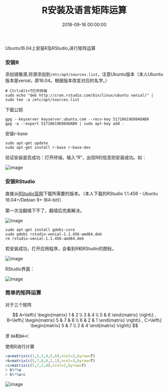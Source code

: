 ﻿---
layout: post
title: R安装及语言矩阵运算
date: 2018-09-16 00:00:00
categories: 云计算
mathjax: true
---

Ubuntu16.04上安装R及RStudio,进行矩阵运算

### 安装R

添加镜像源,将源添加到``/etc/apt/sources.list``，注意Ubuntu版本（本人Ubuntu版本是xenial，即16.04。根据版本改变对应的名字。）

```shell
# Ctrl+Alt+T打开终端
sudo echo "deb http://cran.rstudio.com/bin/linux/ubuntu xenial/" | sudo tee -a /etc/apt/sources.list
```

下载公钥

```shell
gpg --keyserver keyserver.ubuntu.com --recv-key 51716619E084DAB9
gpg -a --export 51716619E084DAB9 | sudo apt-key add -
```

安装r-base

```shell
sudo apt-get update
sudo apt-get install r-base r-base-dev
```

验证安装是否成功：打开终端，输入“R”，出现R的信息则安装成功。如： 

![image](http://ww1.sinaimg.cn/large/0066vfZIgy1fvbp0ep2s6j30ns096q57.jpg)


### 安装RStudio

直接从[RStudio官网](https://www.rstudio.com/)下载所需要的版本。（本人下载的RStudio 1.1.456 - Ubuntu 16.04+/Debian 9+ (64-bit)）

第一次没翻墙下不了，翻墙后完美解决。

![image](http://ww1.sinaimg.cn/large/0066vfZIgy1fvbp1uy9n5j30rn08vac9.jpg)

```shell
sudo apt-get install gdebi-core
sudo gdebi rstudio-xenial-1.1.456-amd64.deb
rm rstudio-xenial-1.1.456-amd64.deb
```

若安装成功，打开应用程序，会看到R和RStudio的图标。

![image](http://ww1.sinaimg.cn/large/0066vfZIgy1fvbp44wux6j30wx0fjqef.jpg)

RStudio界面： 

![image](http://ww1.sinaimg.cn/large/0066vfZIgy1fvbp4nxz6ej30s90m2jw8.jpg)

### 简单的矩阵运算

对于三个矩阵

$$
 A=\left\{
 \begin{matrix}
   1 & 2 \\
   3 & 4 \\
   5 & 6
  \end{matrix}
  \right\}
  ,
  B=\left\{
 \begin{matrix}
   5 & 7 & 8 \\
   6 & 2 & 1
  \end{matrix}
  \right\}
  ,
  C=\left\{
 \begin{matrix}
   5 & 7 \\
   2 & 4
  \end{matrix}
  \right\}
$$

求 ``BA``和``BA+C``

使用R进行计算
```R
>a=matrix(c(1,2,3,4,5,6),ncol=2,byrow=T)
>b=matrix(c(5,7,8,6,2,1),ncol=3,byrow=T)
>c=matrix(c(5,7,2,4),ncol=2,byrow=T)
> b%*%a
> b%*%a+c
```

![image](http://ww1.sinaimg.cn/large/0066vfZIgy1fvbpfc8t4oj30sk0lzgr3.jpg)